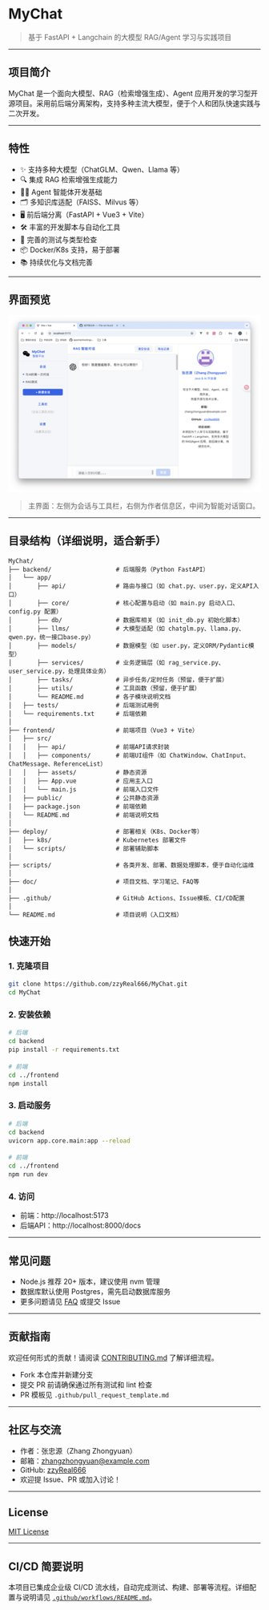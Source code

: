 # MyChat

> 基于 FastAPI + Langchain 的大模型 RAG/Agent 学习与实践项目

---

## 项目简介

MyChat 是一个面向大模型、RAG（检索增强生成）、Agent 应用开发的学习型开源项目。采用前后端分离架构，支持多种主流大模型，便于个人和团队快速实践与二次开发。

---

## 特性

- ✨ 支持多种大模型（ChatGLM、Qwen、Llama 等）
- 🔍 集成 RAG 检索增强生成能力
- 🧑‍💻 Agent 智能体开发基础
- 🗂️ 多知识库适配（FAISS、Milvus 等）
- 🖥️ 前后端分离（FastAPI + Vue3 + Vite）
- 🛠️ 丰富的开发脚本与自动化工具
- 🧪 完善的测试与类型检查
- 📦 Docker/K8s 支持，易于部署
- 📚 持续优化与文档完善

---

## 界面预览

![MyChat 前端界面预览](doc/image.png)

> 主界面：左侧为会话与工具栏，右侧为作者信息区，中间为智能对话窗口。

---

## 目录结构（详细说明，适合新手）

```text
MyChat/
├── backend/                  # 后端服务（Python FastAPI）
│   └── app/
│       ├── api/              # 路由与接口（如 chat.py、user.py，定义API入口）
│       ├── core/             # 核心配置与启动（如 main.py 启动入口、config.py 配置）
│       ├── db/               # 数据库相关（如 init_db.py 初始化脚本）
│       ├── llms/             # 大模型适配（如 chatglm.py、llama.py、qwen.py，统一接口base.py）
│       ├── models/           # 数据模型（如 user.py，定义ORM/Pydantic模型）
│       ├── services/         # 业务逻辑层（如 rag_service.py、user_service.py，处理具体业务）
│       ├── tasks/            # 异步任务/定时任务（预留，便于扩展）
│       ├── utils/            # 工具函数（预留，便于扩展）
│       └── README.md         # 各子模块说明文档
│   ├── tests/                # 后端测试用例
│   └── requirements.txt      # 后端依赖
│
├── frontend/                 # 前端项目（Vue3 + Vite）
│   ├── src/
│   │   ├── api/              # 前端API请求封装
│   │   ├── components/       # 前端UI组件（如 ChatWindow、ChatInput、ChatMessage、ReferenceList）
│   │   ├── assets/           # 静态资源
│   │   ├── App.vue           # 应用主入口
│   │   └── main.js           # 前端入口文件
│   ├── public/               # 公共静态资源
│   ├── package.json          # 前端依赖
│   └── README.md             # 前端说明文档
│
├── deploy/                   # 部署相关（K8s、Docker等）
│   ├── k8s/                  # Kubernetes 部署文件
│   └── scripts/              # 部署辅助脚本
│
├── scripts/                  # 各类开发、部署、数据处理脚本，便于自动化运维
│
├── doc/                      # 项目文档、学习笔记、FAQ等
│
├── .github/                  # GitHub Actions、Issue模板、CI/CD配置
│
└── README.md                 # 项目说明（入口文档）
```


## 快速开始

### 1. 克隆项目

```bash
git clone https://github.com/zzyReal666/MyChat.git
cd MyChat
```

### 2. 安装依赖

```bash
# 后端
cd backend
pip install -r requirements.txt

# 前端
cd ../frontend
npm install
```

### 3. 启动服务

```bash
# 后端
cd backend
uvicorn app.core.main:app --reload

# 前端
cd ../frontend
npm run dev
```

### 4. 访问

- 前端：http://localhost:5173
- 后端API：http://localhost:8000/docs

---

## 常见问题

- Node.js 推荐 20+ 版本，建议使用 nvm 管理
- 数据库默认使用 Postgres，需先启动数据库服务
- 更多问题请见 [FAQ](doc/FAQ.md) 或提交 Issue

---

## 贡献指南

欢迎任何形式的贡献！请阅读 [CONTRIBUTING.md](doc/CONTRIBUTING.md) 了解详细流程。

- Fork 本仓库并新建分支
- 提交 PR 前请确保通过所有测试和 lint 检查
- PR 模板见 `.github/pull_request_template.md`

---

## 社区与交流

- 作者：张忠源（Zhang Zhongyuan）
- 邮箱：zhangzhongyuan@example.com
- GitHub: [zzyReal666](https://github.com/zzyReal666)
- 欢迎提 Issue、PR 或加入讨论！

---

## License

[MIT License](LICENSE)

---

## CI/CD 简要说明

本项目已集成企业级 CI/CD 流水线，自动完成测试、构建、部署等流程。详细配置与说明请见 [`.github/workflows/README.md`](.github/workflows/README.md)。
